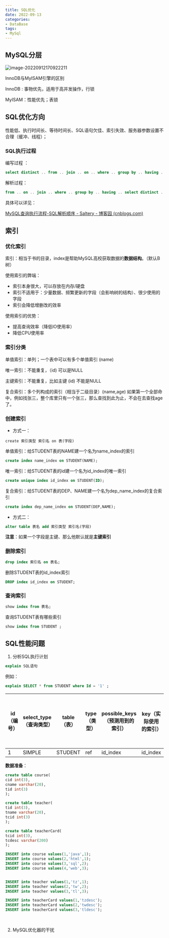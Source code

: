 ```yaml
---
title: SQL优化
date: 2022-09-13
categories:
- DataBase
tags:
- MySql
---
```


## MySQL分层

![image-20220912170922211](https://md-img-market.oss-cn-beijing.aliyuncs.com/img/image-20220912170922211.png)

InnoDB与MyISAM引擎的区别

InnoDB : 事物优先，适用于高并发操作，行锁

MyISAM：性能优先；表锁

## SQL优化方向

性能低、执行时间长、等待时间长、SQL语句欠佳、索引失效、服务器参数设置不合理（缓冲、线程）；



### SQL执行过程

编写过程 ：

```sql
select distinct .. from .. join .. on .. where .. group by .. having .. order by .. limit ..
```

解析过程：

```sql
from .. on .. join .. where .. group by .. having .. select distinct .. order by .. limit ..
```

具体可以详见：

[MySQL查询执行流程-SQL解析顺序 - Saltery - 博客园 (cnblogs.com)](https://www.cnblogs.com/saltish/p/16564198.html)

## 索引

### 优化索引

索引：相当于书的目录，index是帮助MySQL高校获取数据的**数据结构**。（默认B树）

使用索引的弊端：

* 索引本身很大，可以存放在内存/硬盘
* 索引不适用于：少量数据、频繁更新的字段（会影响树的结构）、很少使用的字段
* 索引会降低增删改的效率

使用索引的优势：

* 提高查询效率（降低IO使用率）
* 降低CPU使用率

### 索引分类

单值索引：单列；一个表中可以有多个单值索引 (name)

唯一索引：不能重复，（id)  可以是NULL

主键索引：不能重复，比如主键 (id) 不能是NULL

复合索引：多个列构成的索引（相当于二级目录）(name,age) 如果第一个全部命中，例如找张三，整个库里只有一个张三，那么查找到此为止，不会在去查找age了。

### 创建索引

* 方式一：

```
create 索引类型 索引名 on 表(字段)
```

单值索引：给STUDENT表的NAME建一个名为name_index的索引

```sql
create index name_index on STUDENT(NAME);
```

唯一索引：给STUDENT表的id建一个名为id_index的唯一索引

```sql
create unique index id_index on STUDENT(ID);
```

复合索引：给STUDENT表的DEP、NAME建一个名为dep_name_index的复合索引

```sql
create index dep_name_index on STUDENT(DEP,NAME);
```

* 方式二：

```sql
alter table 表名 add 索引类型 索引名(字段)
```

**注意**：如果一个字段是主键、那么他默认就是**主键索引**

### 删除索引

```sql
drop index 索引名 on 表名;
```

删除STUDENT表的id_index索引

```sql
DROP index id_index on STUDENT;
```

### 查询索引

```sql
show index from 表名;
```

查询STUDENT表有哪些索引

```sql
show index from STUDENT ;
```

## SQL性能问题

1. 分析SQL执行计划

```sql
explain SQL语句
```

例如：

```sql
explain SELECT * from STUDENT where Id = '1' ;	
```

| id（编号） | select_type（查询类型） | table（表） | type（类型） | possible_keys（预测用到的索引） | key（实际使用的索引） | key_len（实际使用的长度） | ref（表之间的引用） | rows（通过索引筛选的数据） | filtered |
| ---------- | ----------------------- | ----------- | ------------ | ------------------------------- | --------------------- | ------------------------- | ------------------- | -------------------------- | -------- |
| 1          | SIMPLE                  | STUDENT     | ref          | id_index                        | id_index              | 5                         | const               | 1                          | 100.0    |

**数据准备**：

```sql
create table course(
cid int(3),
cname varchar(20),
tid int(3)
);

create table teacher(
tid int(3),
tname varchar(20),
tcid int(3)
);

create table teacherCard(
tcid int(3),
tcdesc varchar(200)
);

INSERT into course values(1,'java',1);
INSERT into course values(2,'html',1);
INSERT into course values(3,'sql',2);
INSERT into course values(4,'web',3);


INSERT into teacher values(1,'tz',1);
INSERT into teacher values(2,'tw',2);
INSERT into teacher values(3,'tl',3);

INSERT into teacherCard values(1,'tzdesc');
INSERT into teacherCard values(2,'twdesc');
INSERT into teacherCard values(3,'tldesc');
```

​

2. MySQL优化器的干扰